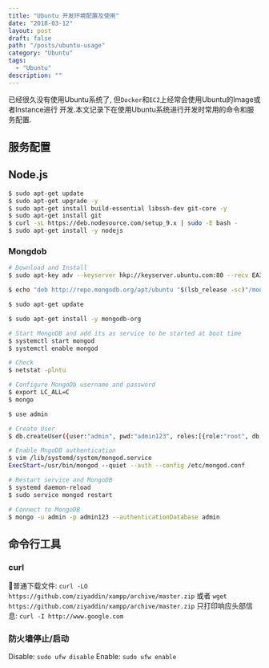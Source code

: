 ```yaml
---
title: "Ubuntu 开发环境配置及使用"
date: "2018-03-12"
layout: post
draft: false
path: "/posts/ubuntu-usage"
category: "Ubuntu"
tags:
  - "Ubuntu"
description: ""
---
```


已经很久没有使用Ubuntu系统了, 但`Docker`和`EC2`上经常会使用Ubuntu的Image或者Instance进行
开发.本文记录下在使用Ubuntu系统进行开发时常用的命令和服务配置.

## 服务配置
## Node.js
```bash
$ sudo apt-get update
$ sudo apt-get upgrade -y
$ sudo apt-get install build-essential libssh-dev git-core -y
$ sudo apt-get install git
$ curl -sL https://deb.nodesource.com/setup_9.x | sudo -E bash -
$ sudo apt-get install -y nodejs
```

### Mongdob
```bash
# Download and Install
$ sudo apt-key adv --keyserver hkp://keyserver.ubuntu.com:80 --recv EA312927

$ echo "deb http://repo.mongodb.org/apt/ubuntu "$(lsb_release -sc)"/mongodb-org/3.2 multiverse" | sudo tee /etc/apt/sources.list.d/mongodb-org-3.2.list

$ sudo apt-get update

$ sudo apt-get install -y mongodb-org

# Start MongoDB and add its as service to be started at boot time
$ systemctl start mongod
$ systemctl enable mongod

# Check
$ netstat -plntu

# Configure MongoDb username and password
$ export LC_ALL=C
$ mongo

$ use admin

# Create User
$ db.createUser({user:"admin", pwd:"admin123", roles:[{role:"root", db:"admin"}]})

# Enable MngoDB authentication
$ vim /lib/systemd/system/mongod.service
ExecStart=/usr/bin/mongod --quiet --auth --config /etc/mongod.conf

# Restart service and MongoDB
$ systemd daemon-reload
$ sudo service mongod restart

# Connect to MongoDB
$ mongo -u admin -p admin123 --authenticationDatabase admin
```

## 命令行工具
### curl
普通下载文件:
`curl -LO https://github.com/ziyaddin/xampp/archive/master.zip`
或者 `wget https://github.com/ziyaddin/xampp/archive/master.zip`
只打印响应头部信息:
`curl -I http://www.google.com`
### 防火墙停止/启动
Disable:
`sudo ufw disable`
Enable:
`sudo ufw enable`
